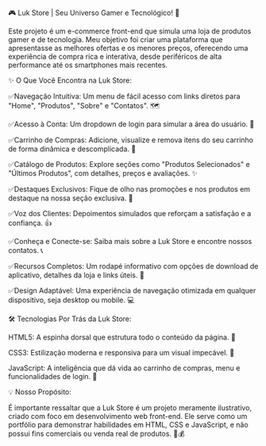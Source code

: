 🎮 Luk Store | Seu Universo Gamer e Tecnológico! 🚀

Este projeto é um e-commerce front-end que simula uma loja de produtos gamer e de tecnologia. Meu objetivo foi criar uma plataforma que apresentasse as melhores ofertas e os menores preços, oferecendo uma experiência de compra rica e interativa, desde periféricos de alta performance até os smartphones mais recentes.

✨ O Que Você Encontra na Luk Store:

✅Navegação Intuitiva: Um menu de fácil acesso com links diretos para "Home", "Produtos", "Sobre" e "Contatos". 🗺️

✅Acesso à Conta: Um dropdown de login para simular a área do usuário. 🔐

✅Carrinho de Compras: Adicione, visualize e remova itens do seu carrinho de forma dinâmica e descomplicada. 🛒

✅Catálogo de Produtos: Explore seções como "Produtos Selecionados" e "Últimos Produtos", com detalhes, preços e avaliações. ✨

✅Destaques Exclusivos: Fique de olho nas promoções e nos produtos em destaque na nossa seção exclusiva. 🌟

✅Voz dos Clientes: Depoimentos simulados que reforçam a satisfação e a confiança. 👍

✅Conheça e Conecte-se: Saiba mais sobre a Luk Store e encontre nossos contatos. 📞

✅Recursos Completos: Um rodapé informativo com opções de download de aplicativo, detalhes da loja e links úteis. 📱

✅Design Adaptável: Uma experiência de navegação otimizada em qualquer dispositivo, seja desktop ou mobile. 💻

🛠️ Tecnologias Por Trás da Luk Store:

HTML5: A espinha dorsal que estrutura todo o conteúdo da página. 📄

CSS3: Estilização moderna e responsiva para um visual impecável. 🎨

JavaScript: A inteligência que dá vida ao carrinho de compras, menu e funcionalidades de login. 🧠


💡 Nosso Propósito:

É importante ressaltar que a Luk Store é um projeto meramente ilustrativo, criado com foco em desenvolvimento web front-end. Ele serve como um portfólio para demonstrar habilidades em HTML, CSS e JavaScript, e não possui fins comerciais ou venda real de produtos. 🚫💰






